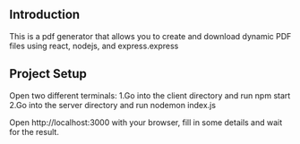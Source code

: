 ## Introduction
This is a pdf generator that allows you to create and download dynamic PDF files using react, nodejs, and express.express

## Project Setup
Open two different terminals:
1.Go into the client directory and run npm start 
2.Go into the server directory and run nodemon index.js

Open http://localhost:3000 with your browser, fill in some details and wait for the result.

